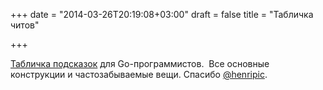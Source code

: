 +++
date = "2014-03-26T20:19:08+03:00"
draft = false
title = "Табличка читов"

+++

<p><a href="https://github.com/ritoon/go-cheat-sheet">Табличка подсказок</a>&nbsp;для Go-программистов. &nbsp;Все основные конструкции и частозабываемые вещи. Спасибо <a href="https://twitter.com/henripic">@henripic</a>.</p>

